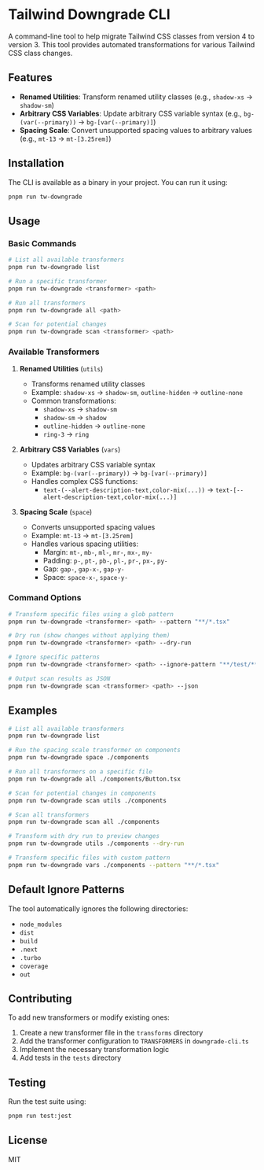 # Tailwind Downgrade CLI

A command-line tool to help migrate Tailwind CSS classes from version 4 to version 3. This tool provides automated transformations for various Tailwind CSS class changes.

## Features

- **Renamed Utilities**: Transform renamed utility classes (e.g., `shadow-xs` → `shadow-sm`)
- **Arbitrary CSS Variables**: Update arbitrary CSS variable syntax (e.g., `bg-(var(--primary))` → `bg-[var(--primary)]`)
- **Spacing Scale**: Convert unsupported spacing values to arbitrary values (e.g., `mt-13` → `mt-[3.25rem]`)

## Installation

The CLI is available as a binary in your project. You can run it using:

```bash
pnpm run tw-downgrade
```

## Usage

### Basic Commands

```bash
# List all available transformers
pnpm run tw-downgrade list

# Run a specific transformer
pnpm run tw-downgrade <transformer> <path>

# Run all transformers
pnpm run tw-downgrade all <path>

# Scan for potential changes
pnpm run tw-downgrade scan <transformer> <path>
```

### Available Transformers

1. **Renamed Utilities** (`utils`)

   - Transforms renamed utility classes
   - Example: `shadow-xs` → `shadow-sm`, `outline-hidden` → `outline-none`
   - Common transformations:
     - `shadow-xs` → `shadow-sm`
     - `shadow-sm` → `shadow`
     - `outline-hidden` → `outline-none`
     - `ring-3` → `ring`

2. **Arbitrary CSS Variables** (`vars`)

   - Updates arbitrary CSS variable syntax
   - Example: `bg-(var(--primary))` → `bg-[var(--primary)]`
   - Handles complex CSS functions:
     - `text-(--alert-description-text,color-mix(...))` → `text-[--alert-description-text,color-mix(...)]`

3. **Spacing Scale** (`space`)
   - Converts unsupported spacing values
   - Example: `mt-13` → `mt-[3.25rem]`
   - Handles various spacing utilities:
     - Margin: `mt-`, `mb-`, `ml-`, `mr-`, `mx-`, `my-`
     - Padding: `p-`, `pt-`, `pb-`, `pl-`, `pr-`, `px-`, `py-`
     - Gap: `gap-`, `gap-x-`, `gap-y-`
     - Space: `space-x-`, `space-y-`

### Command Options

```bash
# Transform specific files using a glob pattern
pnpm run tw-downgrade <transformer> <path> --pattern "**/*.tsx"

# Dry run (show changes without applying them)
pnpm run tw-downgrade <transformer> <path> --dry-run

# Ignore specific patterns
pnpm run tw-downgrade <transformer> <path> --ignore-pattern "**/test/**"

# Output scan results as JSON
pnpm run tw-downgrade scan <transformer> <path> --json
```

## Examples

```bash
# List all available transformers
pnpm run tw-downgrade list

# Run the spacing scale transformer on components
pnpm run tw-downgrade space ./components

# Run all transformers on a specific file
pnpm run tw-downgrade all ./components/Button.tsx

# Scan for potential changes in components
pnpm run tw-downgrade scan utils ./components

# Scan all transformers
pnpm run tw-downgrade scan all ./components

# Transform with dry run to preview changes
pnpm run tw-downgrade utils ./components --dry-run

# Transform specific files with custom pattern
pnpm run tw-downgrade vars ./components --pattern "**/*.tsx"
```

## Default Ignore Patterns

The tool automatically ignores the following directories:

- `node_modules`
- `dist`
- `build`
- `.next`
- `.turbo`
- `coverage`
- `out`

## Contributing

To add new transformers or modify existing ones:

1. Create a new transformer file in the `transforms` directory
2. Add the transformer configuration to `TRANSFORMERS` in `downgrade-cli.ts`
3. Implement the necessary transformation logic
4. Add tests in the `tests` directory

## Testing

Run the test suite using:

```bash
pnpm run test:jest
```

## License

MIT
